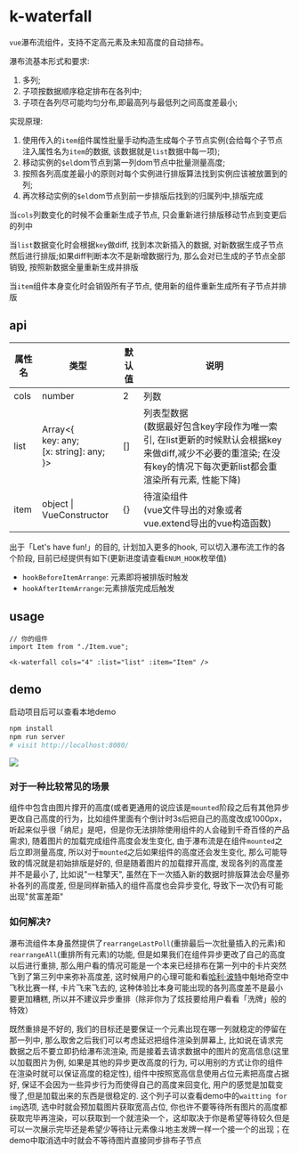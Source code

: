# k-waterfall

`vue`瀑布流组件，支持不定高元素及未知高度的自动排布。

瀑布流基本形式和要求:

1. 多列; 
2. 子项按数据顺序稳定排布在各列中;
3. 子项在各列尽可能均匀分布,即最高列与最低列之间高度差最小;

实现原理:

1. 使用传入的`item`组件属性批量手动构造生成每个子节点实例(会给每个子节点注入属性名为`item`的数据, 该数据就是`list`数据中每一项);
2. 移动实例的`$el`dom节点到第一列dom节点中批量测量高度;
3. 按照各列高度差最小的原则对每个实例进行排版算法找到实例应该被放置到的列;
4. 再次移动实例的`$el`dom节点到前一步排版后找到的归属列中,排版完成

当`cols`列数变化的时候不会重新生成子节点, 只会重新进行排版移动节点到变更后的列中

当`list`数据变化时会根据`key`做diff, 找到本次新插入的数据, 对新数据生成子节点然后进行排版;如果diff判断本次不是新增数据行为, 那么会对已生成的子节点全部销毁, 按照新数据全量重新生成并排版

当`item`组件本身变化时会销毁所有子节点, 使用新的组件重新生成所有子节点并排版

## api

|  属性名   | 类型  | 默认值 | 说明 |
|  ----  | ----  |  ----  |  ----  |
| cols | number | 2 | 列数 |
| list | Array<{<br/>  key: any;  <br />  [x: string]: any;<br/>}> | [] | 列表型数据<br />(数据最好包含key字段作为唯一索引, 在list更新的时候默认会根据key来做diff,减少不必要的重渲染; 在没有key的情况下每次更新list都会重渲染所有元素, 性能下降) |
| item | object \| VueConstructor | {} | 待渲染组件<br />(vue文件导出的对象或者vue.extend导出的vue构造函数) |

出于「Let's have fun!」的目的, 计划加入更多的hook, 可以切入瀑布流工作的各个阶段, 目前已经提供有如下(更新进度请查看`ENUM_HOOK`枚举值)

- `hookBeforeItemArrange`: 元素即将被排版时触发
- `hookAfterItemArrange`:元素排版完成后触发

## usage

```vue
// 你的组件
import Item from "./Item.vue";

<k-waterfall cols="4" :list="list" :item="Item" />
```

## demo

启动项目后可以查看本地demo


```bash
npm install
npm run server
# visit http://localhost:8080/
```

<img src="./screenshot/demo.gif" />

### 对于一种比较常见的场景

组件中包含由图片撑开的高度(或者更通用的说应该是`mounted`阶段之后有其他异步更改自己高度的行为，比如组件里面有个倒计时3s后把自己的高度改成1000px，听起来似乎很「纳尼」是吧，但是你无法排除使用组件的人会碰到千奇百怪的产品需求), 随着图片的加载完成组件高度会发生变化, 由于瀑布流是在组件`mounted`之后立即测量高度, 所以对于`mounted`之后如果组件的高度还会发生变化, 那么可能导致的情况就是初始排版是好的, 但是随着图片的加载撑开高度, 发现各列的高度差并不是最小了, 比如说"一柱擎天", 虽然在下一次插入新的数据时排版算法会尽量弥补各列的高度差, 但是同样新插入的组件高度也会异步变化, 导致下一次仍有可能出现"贫富差距"

### 如何解决?

瀑布流组件本身虽然提供了`rearrangeLastPoll`(重排最后一次批量插入的元素)和`rearrangeAll`(重排所有元素)的功能, 但是如果我们在组件异步更改了自己的高度以后进行重排, 那么用户看的情况可能是一个本来已经排布在第一列中的卡片突然飞到了第三列中来弥补高度差, 这时候用户的心理可能和看[哈利·波特](https://zh.wikipedia.org/wiki/%E5%93%88%E5%88%A9%C2%B7%E6%B3%A2%E7%89%B9)中魁地奇空中飞秋比赛一样, 卡片飞来飞去的, 这种体验比本身可能出现的各列高度差不是最小要更加糟糕, 所以并不建议异步重排（除非你为了炫技要给用户看看「洗牌」般的特效）

既然重排是不好的, 我们的目标还是要保证一个元素出现在哪一列就稳定的停留在那一列中, 那么取舍之后我们可以考虑延迟把组件渲染到屏幕上, 比如说在请求完数据之后不要立即扔给瀑布流渲染, 而是接着去请求数据中的图片的宽高信息(这里以加载图片为例, 如果是其他的异步更改高度的行为, 可以用别的方式让你的组件在渲染时就可以保证高度的稳定性), 组件中按照宽高信息使用占位元素把高度占据好, 保证不会因为一些异步行为而使得自己的高度来回变化, 用户的感觉是加载变慢了,但是加载出来的东西是很稳定的. 这个列子可以查看demo中的`waitting for img`选项, 选中时就会预加载图片获取宽高占位, 你也许不要等待所有图片的高度都获取完毕再渲染，可以获取到一个就渲染一个，这却取决于你是希望等待较久但是可以一次展示完毕还是希望少等待让元素像斗地主发牌一样一个接一个的出现；在demo中取消选中时就会不等待图片直接同步排布子节点
